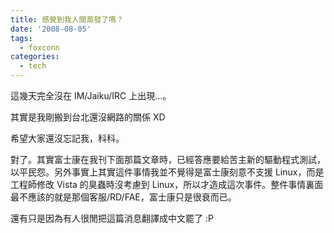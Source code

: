 ```yaml
---
title: 感覺到我人間蒸發了嗎？
date: '2008-08-05'
tags:
  - foxconn
categories:
  - tech
---
```

這幾天完全沒在 IM/Jaiku/IRC 上出現…。  
  
其實是我剛搬到台北還沒網路的關係 XD  
  
希望大家還沒忘記我，科科。  
  
對了。其實富士康在我刊下面那篇文章時，已經答應要給苦主新的驅動程式測試，以平民怨。另外事實上其實這件事情我並不覺得是富士康刻意不支援 Linux，而是工程師修改 Vista 的臭蟲時沒考慮到 Linux，所以才造成這次事件。整件事情裏面最不應該的就是那個客服/RD/FAE，富士康只是很衰而已。  
  
還有只是因為有人很閒把這篇消息翻譯成中文罷了 :P